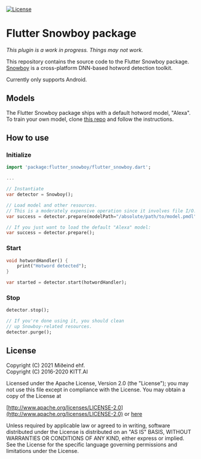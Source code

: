 [![License](https://img.shields.io/badge/License-Apache%202.0-blue.svg)](https://opensource.org/licenses/Apache-2.0)

# Flutter Snowboy package

*This plugin is a work in progress. Things may not work.*

This repository contains the source code to the Flutter Snowboy package.
[Snowboy](https://github.com/seasalt-ai/snowboy) is a cross-platform
DNN-based hotword detection toolkit.

Currently only supports Android.

## Models

The Flutter Snowboy package ships with a default hotword model, "Alexa". To 
train your own model, clone [this repo](https://github.com/seasalt-ai/snowboy)
and follow the instructions.

## How to use

### Initialize

```dart
import 'package:flutter_snowboy/flutter_snowboy.dart';

...

// Instantiate
var detector = Snowboy();

// Load model and other resources.
// This is a moderately expensive operation since it involves file I/O.
var success = detector.prepare(modelPath="/absolute/path/to/model.pmdl");

// If you just want to load the default "Alexa" model:
var success = detector.prepare();
```

### Start

```dart
void hotwordHandler() {
    print("Hotword detected");
}

var started = detector.start(hotwordHandler);
```

### Stop

```dart
detector.stop();

// If you're done using it, you should clean
// up Snowboy-related resources.
detector.purge();
```

## License

Copyright (C) 2021 Miðeind ehf.  
Copyright (C) 2016-2020 KITT.AI

Licensed under the Apache License, Version 2.0 (the "License");
you may not use this file except in compliance with the License.
You may obtain a copy of the License at

[http://www.apache.org/licenses/LICENSE-2.0](http://www.apache.org/licenses/LICENSE-2.0) or [here](LICENSE.txt)

Unless required by applicable law or agreed to in writing, software
distributed under the License is distributed on an "AS IS" BASIS,
WITHOUT WARRANTIES OR CONDITIONS OF ANY KIND, either express or implied.
See the License for the specific language governing permissions and
limitations under the License.
